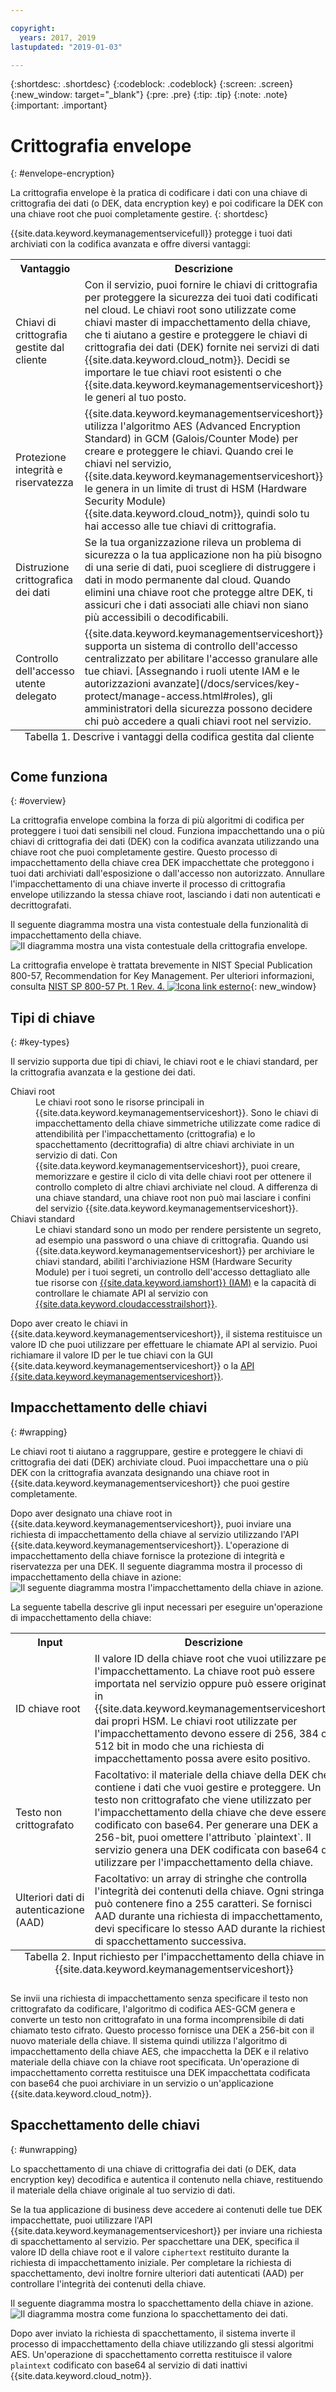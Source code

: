 ```yaml
---

copyright:
  years: 2017, 2019
lastupdated: "2019-01-03"

---
```


{:shortdesc: .shortdesc}
{:codeblock: .codeblock}
{:screen: .screen}
{:new_window: target="_blank"}
{:pre: .pre}
{:tip: .tip}
{:note: .note}
{:important: .important}

# Crittografia envelope
{: #envelope-encryption}

La crittografia envelope è la pratica di codificare i dati con una chiave di crittografia dei dati (o DEK, data encryption key) e poi codificare la DEK con una chiave root che puoi completamente gestire. 
{: shortdesc}

{{site.data.keyword.keymanagementservicefull}} protegge i tuoi dati archiviati con la codifica avanzata e offre diversi vantaggi:

<table>
  <th>Vantaggio</th>
  <th>Descrizione</th>
  <tr>
    <td>Chiavi di crittografia gestite dal cliente</td>
    <td>Con il servizio, puoi fornire le chiavi di crittografia per proteggere la sicurezza dei tuoi dati codificati nel cloud. Le chiavi root sono utilizzate come chiavi master di impacchettamento della chiave, che ti aiutano a gestire e proteggere le chiavi di crittografia dei dati (DEK) fornite nei servizi di dati {{site.data.keyword.cloud_notm}}. Decidi se importare le tue chiavi root esistenti o che {{site.data.keyword.keymanagementserviceshort}} le generi al tuo posto.</td>
  </tr>
  <tr>
    <td>Protezione integrità e riservatezza</td>
    <td>{{site.data.keyword.keymanagementserviceshort}} utilizza l'algoritmo AES (Advanced Encryption Standard) in GCM (Galois/Counter Mode) per creare e proteggere le chiavi. Quando crei le chiavi nel servizio, {{site.data.keyword.keymanagementserviceshort}} le genera in un limite di trust di HSM (Hardware Security Module) {{site.data.keyword.cloud_notm}}, quindi solo tu hai accesso alle tue chiavi di crittografia.</td>
  </tr>
  <tr>
    <td>Distruzione crittografica dei dati</td>
    <td>Se la tua organizzazione rileva un problema di sicurezza o la tua applicazione non ha più bisogno di una serie di dati, puoi scegliere di distruggere i dati in modo permanente dal cloud. Quando elimini una chiave root che protegge altre DEK, ti assicuri che i dati associati alle chiavi non siano più accessibili o decodificabili.</td>
  </tr>
  <tr>
    <td>Controllo dell'accesso utente delegato</td>
    <td>{{site.data.keyword.keymanagementserviceshort}} supporta un sistema di controllo dell'accesso centralizzato per abilitare l'accesso granulare alle tue chiavi. [Assegnando i ruoli utente IAM e le autorizzazioni avanzate](/docs/services/key-protect/manage-access.html#roles), gli amministratori della sicurezza possono decidere chi può accedere a quali chiavi root nel servizio.</td>
  </tr>
  <caption style="caption-side:bottom;">Tabella 1. Descrive i vantaggi della codifica gestita dal cliente</caption>
</table>

## Come funziona
{: #overview}

La crittografia envelope combina la forza di più algoritmi di codifica per proteggere i tuoi dati sensibili nel cloud. Funziona impacchettando una o più chiavi di crittografia dei dati (DEK) con la codifica avanzata utilizzando una chiave root che puoi completamente gestire. Questo processo di impacchettamento della chiave crea DEK impacchettate che proteggono i tuoi dati archiviati dall'esposizione o dall'accesso non autorizzato. Annullare l'impacchettamento di una chiave inverte il processo di crittografia envelope utilizzando la stessa chiave root, lasciando i dati non autenticati e decrittografati.
 
Il seguente diagramma mostra una vista contestuale della funzionalità di impacchettamento della chiave.
![Il diagramma mostra una vista contestuale della crittografia envelope.](../images/envelope-encryption_min.svg)

La crittografia envelope è trattata brevemente in NIST Special Publication 800-57, Recommendation for Key Management. Per ulteriori informazioni, consulta [NIST SP 800-57 Pt. 1 Rev. 4. ![Icona link esterno](../../../icons/launch-glyph.svg "Icona link esterno")](http://nvlpubs.nist.gov/nistpubs/SpecialPublications/NIST.SP.800-57pt1r4.pdf){: new_window}

## Tipi di chiave
{: #key-types}

Il servizio supporta due tipi di chiavi, le chiavi root e le chiavi standard, per la crittografia avanzata e la gestione dei dati.

<dl>
  <dt>Chiavi root</dt>
    <dd>Le chiavi root sono le risorse principali in {{site.data.keyword.keymanagementserviceshort}}. Sono le chiavi di impacchettamento della chiave simmetriche utilizzate come radice di attendibilità per l'impacchettamento (crittografia) e lo spacchettamento (decrittografia) di altre chiavi archiviate in un servizio di dati. Con {{site.data.keyword.keymanagementserviceshort}}, puoi creare, memorizzare e gestire il ciclo di vita delle chiavi root per ottenere il controllo completo di altre chiavi archiviate nel cloud. A differenza di una chiave standard, una chiave root non può mai lasciare i confini del servizio {{site.data.keyword.keymanagementserviceshort}}.</dd>
  <dt>Chiavi standard</dt>
    <dd>Le chiavi standard sono un modo per rendere persistente un segreto, ad esempio una password o una chiave di crittografia. Quando usi {{site.data.keyword.keymanagementserviceshort}} per archiviare le chiavi standard, abiliti l'archiviazione HSM (Hardware Security Module) per i tuoi segreti, un controllo dell'accesso dettagliato alle tue risorse con <a href="/docs/services/key-protect/manage-access.html" target="_blank">{{site.data.keyword.iamshort}} (IAM)</a> e la capacità di controllare le chiamate API al servizio con <a href="/docs/services/key-protect/at-events.html" target="_blank">{{site.data.keyword.cloudaccesstrailshort}}</a>.</dd>
</dl>

Dopo aver creato le chiavi in {{site.data.keyword.keymanagementserviceshort}}, il sistema restituisce un valore ID che puoi utilizzare per effettuare le chiamate API al servizio. Puoi richiamare il valore ID per le tue chiavi con la GUI {{site.data.keyword.keymanagementserviceshort}} o la [API {{site.data.keyword.keymanagementserviceshort}}](https://{DomainName}/apidocs/key-protect). 

## Impacchettamento delle chiavi
{: #wrapping}

Le chiavi root ti aiutano a raggruppare, gestire e proteggere le chiavi di crittografia dei dati (DEK) archiviate cloud. Puoi impacchettare una o più DEK con la crittografia avanzata designando una chiave root in {{site.data.keyword.keymanagementserviceshort}} che puoi gestire completamente. 

Dopo aver designato una chiave root in {{site.data.keyword.keymanagementserviceshort}}, puoi inviare una richiesta di impacchettamento della chiave al servizio utilizzando l'API {{site.data.keyword.keymanagementserviceshort}}. L'operazione di impacchettamento della chiave fornisce la protezione di integrità e riservatezza per una DEK. Il seguente diagramma mostra il processo di impacchettamento della chiave in azione:
![Il seguente diagramma mostra l'impacchettamento della chiave in azione.](../images/wrapping-keys_min.svg)

La seguente tabella descrive gli input necessari per eseguire un'operazione di impacchettamento della chiave:
<table>
  <th>Input</th>
  <th>Descrizione</th>
  <tr>
    <td>ID chiave root</td>
    <td>Il valore ID della chiave root che vuoi utilizzare per l'impacchettamento. La chiave root può essere importata nel servizio oppure può essere originata in {{site.data.keyword.keymanagementserviceshort}} dai propri HSM. Le chiavi root utilizzate per l'impacchettamento devono essere di 256, 384 o 512 bit in modo che una richiesta di impacchettamento possa avere esito positivo.</td>
  </tr>
  <tr>
    <td>Testo non crittografato</td>
    <td>Facoltativo: il materiale della chiave della DEK che contiene i dati che vuoi gestire e proteggere. Un testo non crittografato che viene utilizzato per l'impacchettamento della chiave che deve essere codificato con base64. Per generare una DEK a 256-bit, puoi omettere l'attributo `plaintext`. Il servizio genera una DEK codificata con base64 da utilizzare per l'impacchettamento della chiave.</td>
  </tr>
  <tr>
    <td>Ulteriori dati di autenticazione (AAD)</td>
    <td>Facoltativo: un array di stringhe che controlla l'integrità dei contenuti della chiave. Ogni stringa può contenere fino a 255 caratteri. Se fornisci AAD durante una richiesta di impacchettamento, devi specificare lo stesso AAD durante la richiesta di spacchettamento successiva.</td>
  </tr>
    <caption style="caption-side:bottom;">Tabella 2. Input richiesto per l'impacchettamento della chiave in {{site.data.keyword.keymanagementserviceshort}}</caption>
</table>

Se invii una richiesta di impacchettamento senza specificare il testo non crittografato da codificare, l'algoritmo di codifica AES-GCM genera e converte un testo non crittografato in una forma incomprensibile di dati chiamato testo cifrato. Questo processo fornisce una DEK a 256-bit con il nuovo materiale della chiave. Il sistema quindi utilizza l'algoritmo di impacchettamento della chiave AES, che impacchetta la DEK e il relativo materiale della chiave con la chiave root specificata. Un'operazione di impacchettamento corretta restituisce una DEK impacchettata codificata con base64 che puoi archiviare in un servizio o un'applicazione {{site.data.keyword.cloud_notm}}. 

## Spacchettamento delle chiavi
{: #unwrapping}

Lo spacchettamento di una chiave di crittografia dei dati (o DEK, data encryption key) decodifica e autentica il contenuto nella chiave, restituendo il materiale della chiave originale al tuo servizio di dati. 

Se la tua applicazione di business deve accedere ai contenuti delle tue DEK impacchettate, puoi utilizzare l'API {{site.data.keyword.keymanagementserviceshort}} per inviare una richiesta di spacchettamento al servizio. Per spacchettare una DEK, specifica il valore ID della chiave root e il valore `ciphertext` restituito durante la richiesta di impacchettamento iniziale. Per completare la richiesta di spacchettamento, devi inoltre fornire ulteriori dati autenticati (AAD) per controllare l'integrità dei contenuti della chiave.

Il seguente diagramma mostra lo spacchettamento della chiave in azione.
![Il diagramma mostra come funziona lo spacchettamento dei dati.](../images/unwrapping-keys_min.svg)

Dopo aver inviato la richiesta di spacchettamento, il sistema inverte il processo di impacchettamento della chiave utilizzando gli stessi algoritmi AES. Un'operazione di spacchettamento corretta restituisce il valore `plaintext` codificato con base64 al servizio di dati inattivi {{site.data.keyword.cloud_notm}}.




